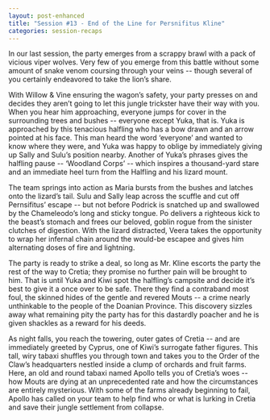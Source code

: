 ```yaml
---
layout: post-enhanced
title: "Session #13 - End of the Line for Persnifitus Kline"
categories: session-recaps
---
```


In our last session, the party emerges from a scrappy brawl with a pack of vicious viper wolves. Very few of you emerge from this battle without some amount of snake venom coursing through your veins -- though several of you certainly endeavored to take the lion’s share.

With Willow & Vine ensuring the wagon’s safety, your party presses on and decides they aren’t going to let this jungle trickster have their way with you. When you hear him approaching, everyone jumps for cover in the surrounding trees and bushes -- everyone except Yuka, that is. Yuka is approached by this tenacious halfling who has a bow drawn and an arrow pointed at his face. This man heard the word ‘everyone’ and wanted to know where they were, and Yuka was happy to oblige by immediately giving up Sally and Sulu’s position nearby. Another of Yuka’s phrases gives the halfling pause -- ‘Woodland Corps’ -- which inspires a thousand-yard stare and an immediate heel turn from the Halfling and his lizard mount.

The team springs into action as Maria bursts from the bushes and latches onto the lizard’s tail. Sulu and Sally leap across the scuffle and cut off Pernsifitus’ escape -- but not before Podrick is snatched up and swallowed by the Chameleodo’s long and sticky tongue. Po delivers a righteous kick to the beast’s stomach and frees our beloved, goblin rogue from the sinister clutches of digestion. With the lizard distracted, Veera takes the opportunity to wrap her infernal chain around the would-be escapee and gives him alternating doses of fire and lightning.

The party is ready to strike a deal, so long as Mr. Kline escorts the party the rest of the way to Cretia; they promise no further pain will be brought to him. That is until Yuka and Kiwi spot the halfling’s campsite and decide it’s best to give it a once over to be safe. There they find a contraband most foul, the skinned hides of the gentle and revered Mouts -- a crime nearly unthinkable to the people of the Doanian Province. This discovery sizzles away what remaining pity the party has for this dastardly poacher and he is given shackles as a reward for his deeds.

As night falls, you reach the towering, outer gates of Cretia -- and are immediately greeted by Cyprus, one of Kiwi’s surrogate father figures. This tall, wiry tabaxi shuffles you through town and takes you to the Order of the Claw’s headquarters nestled inside a clump of orchards and fruit farms. Here, an old and round tabaxi named Apollo tells you of Cretia’s woes -- how Mouts are dying at an unprecedented rate and how the circumstances are entirely mysterious. With some of the farms already beginning to fail, Apollo has called on your team to help find who or what is lurking in Cretia and save their jungle settlement from collapse.
